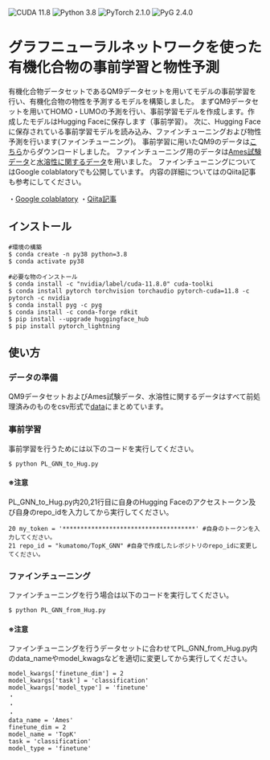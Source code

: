 ![CUDA 11.8](https://img.shields.io/badge/cuda-11.8-blue.svg)
![Python 3.8](https://img.shields.io/badge/python-3.8-yellow.svg)
![PyTorch 2.1.0](https://img.shields.io/badge/pytorch-2.1.0-red.svg)
![PyG 2.4.0](https://img.shields.io/badge/PyG-2.4.0-orange.svg)
# グラフニューラルネットワークを使った有機化合物の事前学習と物性予測
有機化合物データセットであるQM9データセットを用いてモデルの事前学習を行い、有機化合物の物性を予測するモデルを構築しました。
まずQM9データセットを用いてHOMO・LUMOの予測を行い、事前学習モデルを作成します。作成したモデルはHugging Faceに保存します（事前学習）。
次に、Hugging Faceに保存されている事前学習モデルを読み込み、ファインチューニングおよび物性予測を行います(ファインチューニング)。
事前学習に用いたQM9のデータは[こちら](https://github.com/yuyangw/MolCLR, 'https://github.com/yuyangw/MolCLR')からダウンロードしました。
ファインチューニング用のデータは[Ames試験データ](https://pubs.acs.org/doi/abs/10.1021/ci900161g)と[水溶性に関するデータ](https://github.com/rdkit/rdkit/tree/master/Docs/Book/data)を用いました。
ファインチューニングについてはGoogle colablatoryでも公開しています。
内容の詳細についてはのQiita記事も参考にしてください。

・[Google colablatory](https://colab.research.google.com/drive/1rUaXXIKZaG6C9NTSwlUGTwcEBSB-Q_dK?usp=sharing)
・[Qiita記事]()

## インストール
```
#環境の構築
$ conda create -n py38 python=3.8
$ conda activate py38

#必要な物のインストール
$ conda install -c "nvidia/label/cuda-11.8.0" cuda-toolki
$ conda install pytorch torchvision torchaudio pytorch-cuda=11.8 -c pytorch -c nvidia
$ conda install pyg -c pyg
$ conda install -c conda-forge rdkit
$ pip install --upgrade huggingface_hub
$ pip install pytorch_lightning
```
## 使い方
### データの準備
QM9データセットおよびAmes試験データ、水溶性に関するデータはすべて前処理済みのものをcsv形式で[data](https://github.com/kumagaitomotaka/Pretrain_models/tree/main/data)にまとめています。
### 事前学習
事前学習を行うためには以下のコードを実行してください。
```
$ python PL_GNN_to_Hug.py
```
#### ※注意
PL_GNN_to_Hug.py内20,21行目に自身のHugging Faceのアクセストークン及び自身のrepo_idを入力してから実行してください。
```
20 my_token = '*************************************' #自身のトークンを入力してください。
21 repo_id = "kumatomo/TopK_GNN" #自身で作成したレポジトリのrepo_idに変更してください。
```
### ファインチューニング
ファインチューニングを行う場合は以下のコードを実行してください。
```
$ python PL_GNN_from_Hug.py
```
#### ※注意
ファインチューニングを行うデータセットに合わせてPL_GNN_from_Hug.py内のdata_nameやmodel_kwagsなどを適切に変更してから実行してください。
```
model_kwargs['finetune_dim'] = 2 
model_kwargs['task'] = 'classification'
model_kwargs['model_type'] = 'finetune'
・
・
・
data_name = 'Ames'
finetune_dim = 2
model_name = 'TopK'
task = 'classification'
model_type = 'finetune'
```